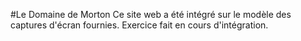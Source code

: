 #Le Domaine de Morton
Ce site web a été intégré sur le modèle des captures d'écran fournies.
Exercice fait en cours d'intégration.
